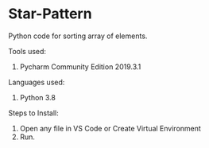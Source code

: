 # Star-Pattern
Python code for sorting array of elements.

Tools used:
1. Pycharm Community Edition 2019.3.1

Languages used:
1. Python 3.8

Steps to Install:
1. Open any file in VS Code or Create Virtual Environment
2. Run.
